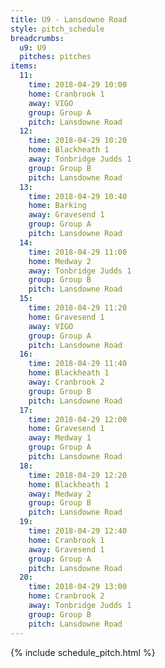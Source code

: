 ```yaml
---
title: U9 - Lansdowne Road
style: pitch_schedule
breadcrumbs:
  u9: U9
  pitches: pitches
items:
  11:
    time: 2018-04-29 10:00
    home: Cranbrook 1
    away: VIGO
    group: Group A
    pitch: Lansdowne Road
  12:
    time: 2018-04-29 10:20
    home: Blackheath 1
    away: Tonbridge Judds 1
    group: Group B
    pitch: Lansdowne Road
  13:
    time: 2018-04-29 10:40
    home: Barking
    away: Gravesend 1
    group: Group A
    pitch: Lansdowne Road
  14:
    time: 2018-04-29 11:00
    home: Medway 2
    away: Tonbridge Judds 1
    group: Group B
    pitch: Lansdowne Road
  15:
    time: 2018-04-29 11:20
    home: Gravesend 1
    away: VIGO
    group: Group A
    pitch: Lansdowne Road
  16:
    time: 2018-04-29 11:40
    home: Blackheath 1
    away: Cranbrook 2
    group: Group B
    pitch: Lansdowne Road
  17:
    time: 2018-04-29 12:00
    home: Gravesend 1
    away: Medway 1
    group: Group A
    pitch: Lansdowne Road
  18:
    time: 2018-04-29 12:20
    home: Blackheath 1
    away: Medway 2
    group: Group B
    pitch: Lansdowne Road
  19:
    time: 2018-04-29 12:40
    home: Cranbrook 1
    away: Gravesend 1
    group: Group A
    pitch: Lansdowne Road
  20:
    time: 2018-04-29 13:00
    home: Cranbrook 2
    away: Tonbridge Judds 1
    group: Group B
    pitch: Lansdowne Road
---
```


{% include schedule_pitch.html %}
